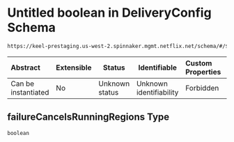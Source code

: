 # Untitled boolean in DeliveryConfig Schema

```txt
https://keel-prestaging.us-west-2.spinnaker.mgmt.netflix.net/schema/#/$defs/CanaryConstraint/properties/failureCancelsRunningRegions
```




| Abstract            | Extensible | Status         | Identifiable            | Custom Properties | Additional Properties | Access Restrictions | Defined In                                                    |
| :------------------ | ---------- | -------------- | ----------------------- | :---------------- | --------------------- | ------------------- | ------------------------------------------------------------- |
| Can be instantiated | No         | Unknown status | Unknown identifiability | Forbidden         | Allowed               | none                | [keel.schema.json\*](keel.schema.json "open original schema") |

## failureCancelsRunningRegions Type

`boolean`
